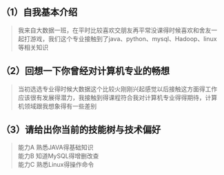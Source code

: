 ## （1）自我基本介绍  
> 我来自大数据一班，在平时比较喜欢交朋友再平常没课得时候喜欢和舍友一起打游戏，我们这个专业接触到了java、python、mysql、Hadoop、linux等相关知识
## （2）回想一下你曾经对计算机专业的畅想
> 当初选选专业得时候大数据这个比较火刚刚兴起感觉以后接触这方面得工作应该很有发展得潜力，我接触到得课程符合我对计算机专业得得期待，计算机领域跟我想象得有一些差别
## （3）请给出你当前的技能树与技术偏好  
> 能力A 熟悉JAVA得基础知识  
> 能力B 知道MySQL得增删改查  
> 能力C 熟悉Linux得操作命令
